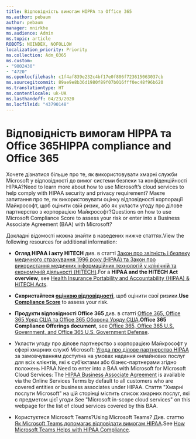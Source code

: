 ```yaml
---
title: Відповідність вимогам HIPPA та Office 365
ms.author: pebaum
author: pebaum
manager: mnirkhe
ms.audience: Admin
ms.topic: article
ROBOTS: NOINDEX, NOFOLLOW
localization_priority: Priority
ms.collection: Adm_O365
ms.custom:
- "9002430"
- "4720"
ms.openlocfilehash: c1f4af839e232c4bf17e0f806f723615063037cb
ms.sourcegitcommit: 89ae9e8b36d1980f89f07b016fff0ec48f96b620
ms.translationtype: HT
ms.contentlocale: uk-UA
ms.lasthandoff: 04/23/2020
ms.locfileid: "43790148"
---
```

# <a name="hippa-compliance-and-office-365"></a><span data-ttu-id="9a329-102">Відповідність вимогам HIPPA та Office 365</span><span class="sxs-lookup"><span data-stu-id="9a329-102">HIPPA compliance and Office 365</span></span>

<span data-ttu-id="9a329-103">Хочете дізнатися більше про те, як використовувати хмарні служби Microsoft у відповідності до вимог системи безпеки та конфіденційності HIPAA?</span><span class="sxs-lookup"><span data-stu-id="9a329-103">Need to learn more about how to use Microsoft’s cloud services to help comply with HIPAA security and privacy requirement?</span></span>  <span data-ttu-id="9a329-104">Маєте запитання про те, як використовувати оцінку відповідності корпорації Майкрософт, щоб оцінити свій ризик, або як укласти угоду про ділове партнерство з корпорацією Майкрософт?</span><span class="sxs-lookup"><span data-stu-id="9a329-104">Questions on how to use Microsoft Compliance Score to assess your risk or enter into a Business Associate Agreement (BAA) with Microsoft?</span></span>  

<span data-ttu-id="9a329-105">Докладні відомості можна знайти в наведених нижче статтях.</span><span class="sxs-lookup"><span data-stu-id="9a329-105">View the following resources for additional information:</span></span>

- <span data-ttu-id="9a329-106">**Огляд HIPAA і акту HITECH** див. в статті [Закон про звітність і безпеку медичного страхування 1996 року (HIPAA) та Закон про використання медичних інформаційних технологій у клінічній та економічній діяльності (HITECH)](https://docs.microsoft.com/microsoft-365/compliance/offering-hipaa-hitech?view=o365-worldwide).</span><span class="sxs-lookup"><span data-stu-id="9a329-106">For a **HIPAA and the HITECH Act overview**, see [Health Insurance Portability and Accountability (HIPAA) & HITECH Acts](https://docs.microsoft.com/microsoft-365/compliance/offering-hipaa-hitech?view=o365-worldwide).</span></span>

- <span data-ttu-id="9a329-107">**Скористайтеся [оцінкою відповідності](https://docs.microsoft.com/microsoft-365/compliance/offering-hipaa-hitech?view=o365-worldwide#use-microsoft-compliance-score-to-assess-your-risk)**, щоб оцінити свої ризики.</span><span class="sxs-lookup"><span data-stu-id="9a329-107">**Use [Compliance Score](https://docs.microsoft.com/microsoft-365/compliance/offering-hipaa-hitech?view=o365-worldwide#use-microsoft-compliance-score-to-assess-your-risk)** to assess your risk.</span></span>

- <span data-ttu-id="9a329-108">**Продукти відповідності Office 365** див. в статті [Office 365, Office 365 Уряд США та Office 365 Оборона Уряду США](https://go.microsoft.com/fwlink/p/?LinkID=2077751).</span><span class="sxs-lookup"><span data-stu-id="9a329-108">**Office 365 Compliance Offerings document**, see [Office 365, Office 365 U.S. Government, and Office 365 U.S. Government Defense](https://go.microsoft.com/fwlink/p/?LinkID=2077751).</span></span>

- <span data-ttu-id="9a329-109">Укласти угоду про ділове партнерство з корпорацією Майкрософт у сфері хмарних служб Microsoft: [Угода про ділове партнерство HIPAA](https://aka.ms/BAA) за замовчуванням доступна на умовах надання онлайнових послуг для всіх клієнтів, які є суб’єктами або бізнес-партнерами згідно положень HIPAA.</span><span class="sxs-lookup"><span data-stu-id="9a329-109">Need to enter into a BAA with Microsoft for Microsoft Cloud Services: The [HIPAA Business Associate Agreement](https://aka.ms/BAA) is available via the Online Services Terms by default to all customers who are covered entities or business associates under HIPAA.</span></span> <span data-ttu-id="9a329-110">Стаття "Хмарні послуги Microsoft" на цій сторінці містить список хмарних послуг, які є предметом цієї угоди.</span><span class="sxs-lookup"><span data-stu-id="9a329-110">See "Microsoft in-scope cloud services" on this webpage for the list of cloud services covered by this BAA.</span></span>

- <span data-ttu-id="9a329-111">Користуєтеся Microsoft Teams?</span><span class="sxs-lookup"><span data-stu-id="9a329-111">Using Microsoft Teams?</span></span> <span data-ttu-id="9a329-112">Див. статтю [Як Microsoft Teams допомагає відповідати вимогам HIPAA](https://www.microsoft.com/microsoft-365/blog/2019/04/30/white-paper-microsoft-teams-healthcare-providers-hipaa-compliance/).</span><span class="sxs-lookup"><span data-stu-id="9a329-112">See [How Microsoft Teams Helps with HIPAA Compliance](https://www.microsoft.com/microsoft-365/blog/2019/04/30/white-paper-microsoft-teams-healthcare-providers-hipaa-compliance/).</span></span>
